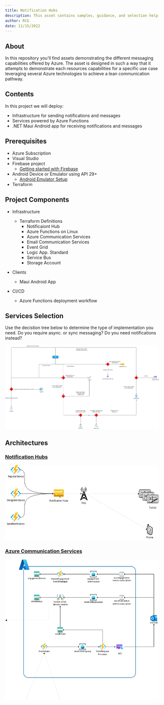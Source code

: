```yaml
---
title: Notification Hubs
description: This asset contains samples, guidance, and selection help for the many azure notification and messaging resources
author: RCG
date: 11/15/2022
---
```


## About

In this repository you'll find assets demonstrating the different messaging capabilities offered by Azure.  The asset is designed in such a way that it attempts to demonstrate each resources capabilities for a specific use case leveraging several Azure technologies to achieve a lean communication pathway.

## Contents

In this project we will deploy:

- Infrastructure for sending notifications and messages
- Services powered by Azure Functions
- .NET Maui Android app for receiving notifications and messages

## Prerequisites

- Azure Subscription
- Visual Studio
- Firebase project
  - [Getting started with Firebase](https://cloud.google.com/firestore/docs/client/get-firebase)
- Android Device or Emulator using API 29+
  - [Android Emulator Setup](https://learn.microsoft.com/en-us/xamarin/android/get-started/installation/android-emulator/)
- Terraform

## Project Components

- Infrastructure
  - Terraform Definitions
    - Notificaiont Hub
    - Azure Functions on Linux
    - Azure Communication Services
    - Email Communication Services
    - Event Grid
    - Logic App. Standard
    - Service Bus
    - Storage Account

- Clients
  - Maui Android App

- CI/CD
  - Azure Functions deployment workflow

## Services Selection

Use the decistion tree below to determine the type of implementation you need. Do you require async. or sync messaging? Do you need notifications instead?

![services-decision-tree](docs/media/decision-tree.png)

## Architectures

### [Notification Hubs](/docs/notification-hubs/nh-readme.md)

![notification-hubs](docs/media/notification-hub.jpg)

### [Azure Communication Services](/docs/azure-communication-services/acs-readme.md)

![acs](docs/media/acs-email-transmit-serverless.jpg)